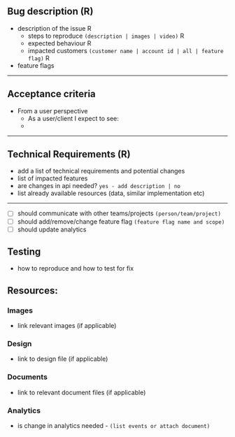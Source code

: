 ## Bug description (R)

- description of the issue   R
  - steps to reproduce `(description | images | video)` R
  - expected behaviour R
  - impacted customers `(customer name | account id | all | feature flag)` R
- feature flags 

---

## Acceptance criteria

- From a user perspective
  - As a user/client I expect to see: 
  - 

---


## Technical Requirements (R)
- add a list of technical requirements and potential changes
- list of impacted features 
- are changes in api needed? `yes - add description | no` 
- list already available resources (data, similar implementation etc)
--- 
- [ ] should communicate with other teams/projects `(person/team/project)`
- [ ] should add/remove/change feature flag `(feature flag name and scope)`
- [ ] should update analytics

## Testing

- how to reproduce and how to test for fix  


## Resources:
### Images
- link relevant images (if applicable)

### Design
- link to design file (if applicable)

### Documents
- link to relevant document files (if applicable)

### Analytics 
- is change in analytics needed - `(list events or attach document)`


